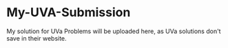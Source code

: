 # My-UVA-Submission
My solution for UVa Problems will be uploaded here, as UVa solutions don't save in their website.
